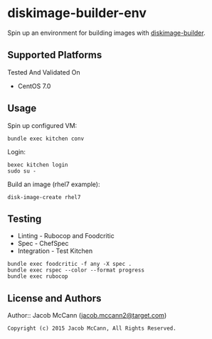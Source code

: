 # diskimage-builder-env

Spin up an environment for building images with [diskimage-builder](https://github.com/openstack/diskimage-builder).

## Supported Platforms

Tested And Validated On
- CentOS 7.0

## Usage
Spin up configured VM:
```
bundle exec kitchen conv
```

Login:
```
bexec kitchen login
sudo su -
```

Build an image (rhel7 example):
```
disk-image-create rhel7
```

## Testing

* Linting - Rubocop and Foodcritic
* Spec - ChefSpec
* Integration - Test Kitchen

```
bundle exec foodcritic -f any -X spec .
bundle exec rspec --color --format progress
bundle exec rubocop
```

## License and Authors

Author:: Jacob McCann (<jacob.mccann2@target.com>)

```text
Copyright (c) 2015 Jacob McCann, All Rights Reserved.
```
